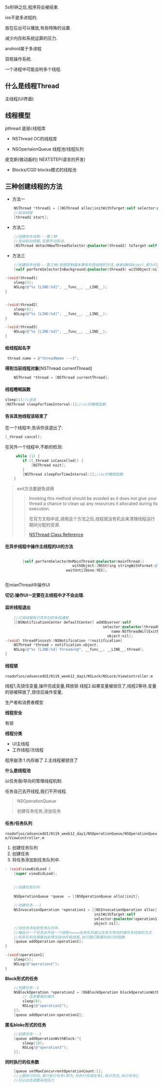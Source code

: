 5s秒钟之后,程序将会被结束.

ios不是多进程的.

放在后台可以播放,有些特殊的设置.

减少内存和系统运算的压力.

android属于多进程

双核操作系统.

一个进程中可能会哟多个线程.



## 什么是线程Thread

主线程(UI界面)

## 线程模型

pthread 底层c线程库

- NSThread OC的线程库

- NSOpertaionQueue  线程池/线程队列

皮克斯(做动画的) NEXTSTEP(语言的开发)

- Blocks/CGD blocks模式的线程池

## 三种创建线程的方法


- 方法一

~~~objectivec
    NSThread *thread1 = [[NSThread alloc]initWithTarget:self selector:@selector(thread1) object:nil];
    //启动线程
    [thread1 start];
~~~


- 方法二

~~~objectivec
    //创建异步线程---第二种
    //自动启动线程,无需手动启动.
    [NSThread detachNewThreadSelector:@selector(thread2) toTarget:self withObject:nil];
~~~

- 方法三

~~~objectivec
    //创建异步线程---第三种(视图控制器本事有开启线程的方法,继承自NSObject,即为只要是NSobjec的子类都可以)
    [self performSelectorInBackground:@selector(thread3) withObject:nil];
~~~

~~~objectivec
-(void)thread1{
    sleep(5);
    NSLog(@"%s [LINE:%d]", __func__, __LINE__);
}


-(void)thread2{
    sleep(8);
    NSLog(@"%s [LINE:%d]", __func__, __LINE__);
}

-(void)thread3{
    NSLog(@"%s [LINE:%d]", __func__, __LINE__);
}
~~~


#### 给线程起名字

~~~objectivec
 thread.name = @"threadName ---3";
~~~
   
   
**得到当前线程对象**[NSThread currentThread]

~~~objectivec
    NSThread *thread = [NSThread currentThread];
~~~   


#### 线程睡眠函数

~~~objectivec
sleep(1)//c语言
[NSThread sleepForTimeInterval:1];//oc的睡眠函数.
~~~

#### 告诉其他线程该结束了
 
 在一个线程中,告诉你该退出了:
 
~~~objectivec
[_thread cancel];
~~~
 
 在另外一个线程中,不断的检测:
 
~~~objectivec
     while (1) {
        if ([_thread isCancelled]) {
            [NSThread exit];
        }
        [NSThread sleepForTimeInterval:1];//oc的睡眠函数.
    }
~~~

> exit方法要避免调用
> 
> > Invoking this method should be avoided as it does not give your thread a chance to clean up any resources it allocated during its execution.
> > 
> > 在官方文档中说,调用这个方法之后,线程就没有机会来清理线程运行期间分配的资源.
> > 
> > [NSThread Class Reference](https://developer.apple.com/library/prerelease/ios/documentation/Cocoa/Reference/Foundation/Classes/NSThread_Class/index.html#//apple_ref/occ/clm/NSThread/exit)
 
#### 在异步线程中操作主线程的UI的方法


~~~objectivec

        [self performSelectorOnMainThread:@selector(mainThread:)
                               withObject:[NSString stringWithFormat:@"%d",i]
                            waitUntilDone:YES];
        
~~~

在mianThread中操作UI

**切记:操作UI一定要在主线程中才不会出错.**

#### 监听线程退出

~~~objectivec
    //订阅线程执行完毕后的系统通知
    [[NSNotificationCenter defaultCenter] addObserver:self
                                             selector:@selector(threadFininsh:)
                                                 name:NSThreadWillExitNotification
                                               object:nil];
-(void) threadFininsh:(NSNotification *)noitification{
	NSThread *thread = notification.object;
    NSLog(@"%s [LINE:%d] thread=%@", __func__, __LINE__,thread);
}                                               
~~~

#### 线程锁

`roadofios/advancedUI/0119_week12_day1/NSLock/NSLock/ViewController.m`


 
线程1,先锁住变量,操作完成变量,释放锁
线程2.如果变量被锁住了,线程2等待.变量的锁被释放了,锁住后操作变量,


生产者和消费者模型

**线程安全** 

有锁

**线程分类**

- UI主线程
- 工作线程/次线程

程序崩溃:1.内存崩了 2.主线程被锁住了



**什么是线程池**

以任务我i导向的管理线程机制.

任务自己去开线程,我们不开线程.

> NSOperationQueue
> 
> 创建任务任务,添加任务
> 


#### 任务/任务队列

`roadofios/advancedUI/0119_week12_day1/NSOperationQueue/NSOperationQueue/ViewController.m`

1. 创建任务队列
2. 创建任务
3. 将任务添加到任务队列中.

~~~objectivec
- (void)viewDidLoad {
    [super viewDidLoad];
    
    
    //创建任务队列
    
    NSOperationQueue *queue  = [[NSOperationQueue alloc]init];
    
    //创建任务---1
    NSInvocationOperation *operation1 = [[NSInvocationOperation alloc]
                                         initWithTarget:self
                                         selector:@selector(operation1)
                                         object:nil];
    //将任务添加到任务队列中.
    //每执行一个任务会开启一个线程<====任务队列是以任务为导向的操作多线程的方式.
    //任务队列会根据当前情况自动开启线程,执行我们需要的执行的函数.
    [queue addOperation:operation1];
}

-(void)operation1{
    sleep(5);
    NSLog(@"operation1");
}
~~~


**Block形式的任务**

~~~objectivec
    //创建任务--2
    NSBlockOperation *operation2 = [NSBlockOperation blockOperationWithBlock:^{
        // 任务要做的操作
        sleep(8);
        NSLog(@"operation2");
    }];
    [queue addOperation:operation2];
~~~

**匿名blokc形式的任务**

~~~objectivec
    //创建任务---3
    [queue addOperationWithBlock:^{
        sleep(10);
        NSLog(@"operation3");
    }];
~~~


**同时执行的任务数**

~~~objectivec
    [queue setMaxConcurrentOperationCount:1];
    //上面执行的后,串行执行任务(即为,先执行完成任务1,执行完后,执行任务2;
    //可以动态调整系统压力
~~~


